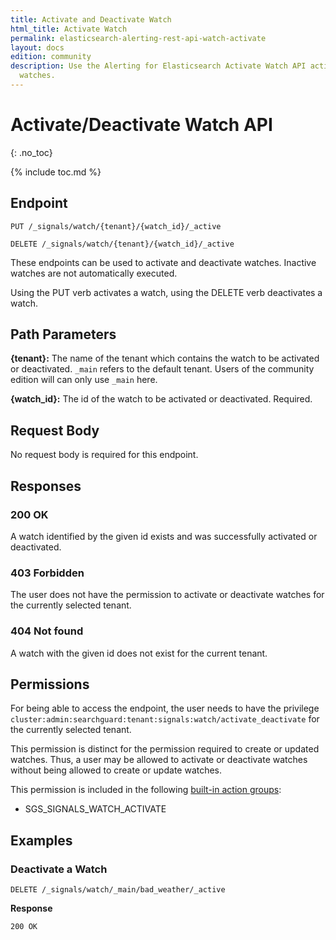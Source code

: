 ```yaml
---
title: Activate and Deactivate Watch
html_title: Activate Watch
permalink: elasticsearch-alerting-rest-api-watch-activate
layout: docs
edition: community
description: Use the Alerting for Elasticsearch Activate Watch API activate and deactivate
  watches.
---
```

<!--- Copyright 2022 floragunn GmbH -->

# Activate/Deactivate Watch API
{: .no_toc}

{% include toc.md %}


## Endpoint

```
PUT /_signals/watch/{tenant}/{watch_id}/_active
```

```
DELETE /_signals/watch/{tenant}/{watch_id}/_active
```

These endpoints can be used to activate and deactivate watches. Inactive watches are not automatically executed.

Using the PUT verb activates a watch, using the DELETE verb deactivates a watch.

## Path Parameters

**{tenant}:** The name of the tenant which contains the watch to be activated or deactivated. `_main` refers to the default tenant. Users of the community edition will can only use `_main` here.

**{watch_id}:** The id of the watch to be activated or deactivated. Required.

## Request Body

No request body is required for this endpoint.

## Responses

### 200 OK

A watch identified by the given id exists and was successfully activated or deactivated.

### 403 Forbidden

The user does not have the permission to activate or deactivate watches for the currently selected tenant. 

### 404 Not found

A watch with the given id does not exist for the current tenant.


## Permissions

For being able to access the endpoint, the user needs to have the privilege `cluster:admin:searchguard:tenant:signals:watch/activate_deactivate` for the currently selected tenant.

This permission is distinct for the permission required to create or updated watches. Thus, a user may be allowed to activate or deactivate watches without being allowed to create or update watches.

This permission is included in the following [built-in action groups](elasticsearch-alerting-security-permissions):

* SGS\_SIGNALS\_WATCH\_ACTIVATE

## Examples

### Deactivate a Watch 

```
DELETE /_signals/watch/_main/bad_weather/_active
```

**Response**

```
200 OK
``` 

